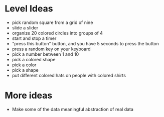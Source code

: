 # Level Ideas

*   pick random square from a grid of nine
*   slide a slider
*   organize 20 colored circles into groups of 4
*   start and stop a timer
*   "press this button" button, and you have 5 seconds to press the button
*   press a random key on your keyboard
*   pick a number between 1 and 10
*   pick a colored shape
*   pick a color
*   pick a shape
*   put different colored hats on people with colored shirts

# More ideas

*   Make some of the data meaningful abstraction of real data